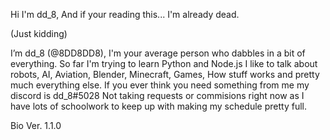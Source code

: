 Hi I'm dd_8, 
And if your reading this...
I'm already dead.

(Just kidding)

I’m dd_8 (@8DD8DD8),
I'm your average person who dabbles in a bit of everything.
So far I'm trying to learn Python and Node.js
I like to talk about robots, AI, Aviation, Blender, Minecraft, Games, How stuff works and pretty much everything else.
If you ever think you need something from me my discord is dd_8#5028
Not taking requests or commisions right now as I have lots of schoolwork to keep up with making my schedule pretty full.

Bio Ver. 1.1.0

<!---
8DD8DD8/8DD8DD8 is a ✨ special ✨ repository because its `README.md` (this file) appears on your GitHub profile.
You can click the Preview link to take a look at your changes.
--->
